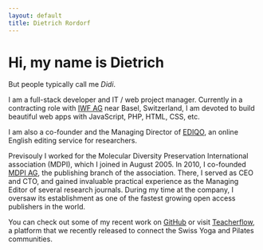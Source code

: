 ```yaml
---
layout: default
title: Dietrich Rordorf
---
```

# Hi, my name is Dietrich

But people typically call me *Didi*.

I am a full-stack developer and IT / web project manager. Currently in a contracting role with [IWF AG](http://iwf.ch)
near Basel, Switzerland, I am devoted to build beautiful web apps with JavaScript, PHP, HTML, CSS, etc.

I am also a co-founder and the Managing Director of [EDIQO](https://www.ediqo.com), an online English editing service for
researchers.

Previsouly I worked for the Molecular Diversity Preservation International association (MDPI), which I joined in August 2005. In 2010, I co-founded [MDPI AG](http://www.mdpi.com), the publishing branch of the association. There, I served as CEO and CTO, and gained invaluable practical experience as the Managing Editor of several research journals. During my time at the company, I oversaw its establishment as one of the fastest growing open access publishers in the world.

You can check out some of my recent work on [GitHub](https://github.com/rordi/) or visit [Teacherflow](https://www.teacherflow.ch), a platform that we recently released to connect the Swiss Yoga and Pilates communities.

